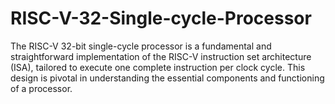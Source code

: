 # RISC-V-32-Single-cycle-Processor
The RISC-V 32-bit single-cycle processor is a fundamental and straightforward implementation of the RISC-V instruction set architecture (ISA), tailored to execute one complete instruction per clock cycle. This design is pivotal in understanding the essential components and functioning of a processor. 
